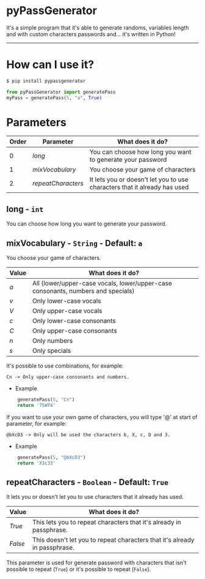 # pyPassGenerator

It's a simple program that it's able to generate randoms, variables length and with custom characters passwords and... it's written in Python!

---

How can I use it?
===
```bash
$ pip install pypassgenerator
```

```python
from pyPassGenerator import generatePass
myPass = generatePass(5, "a", True)
```


Parameters
===

Order | Parameter | What does it do?
--- | --- | ---
0 | *long* | You can choose how long you want to generate your password
1 | *mixVocabulary* | You choose your game of characters
2 | *repeatCharacters* | It lets you or doesn't let you to use characters that it already has used

long - `int`
---
You can choose how long you want to generate your password.

mixVocabulary - `String` - Default: `a`
---
You choose your game of characters.

Value | What does it do?
--- | ---
*a* | All (lower/upper-case vocals, lower/upper-case consonants, numbers and specials)
*v* | Only lower-case vocals
*V* | Only upper-case vocals
*c* | Only lower-case consonants
*C* | Only upper-case consonants
*n* | Only numbers
*s* | Only specials

It's possible to use combinations, for example:

    Cn -> Only upper-case consonants and numbers.

- Example
```python
    generatePass(5, "Cn")
    return '75WT4'
```

If you want to use your own game of characters, you will type '@' at start of parameter, for example:

    @bXcD3 -> Only will be used the characters b, X, c, D and 3.

- Example
```python
    generatePass(5, "@bXcD3")
    return 'X3c33'
```

repeatCharacters - `Boolean` - Default: `True`
---
It lets you or doesn't let you to use characters that it already has used.

Value | What does it do?
--- | ---
*True* | This lets you to repeat characters that it's already in passphrase.
*False* | This doesn't let you to repeat characters that it's already in passphrase.
This parameter is used for generate password with characters that isn't possible to repeat (`True`) or it's possible to repeat (`False`).

